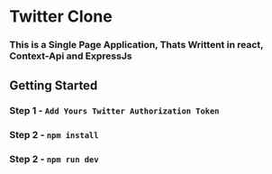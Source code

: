 # Twitter Clone

### This is a Single Page Application, Thats Writtent in react, Context-Api and ExpressJs 


## Getting Started

### Step 1 -  `Add Yours Twitter Authorization Token`
### Step 2 - `npm install`
### Step 2 - `npm run dev`
